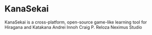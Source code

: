 # KanaSekai
KanaSekai is a cross-platform, open-source game-like learning tool for Hiragana and Katakana 
Andrei Innoh Craig P. Reloza
Neximus Studio
